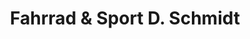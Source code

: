 ---
title: "Fahrrad & Sport D. Schmidt"
url: /bleicherode/fahrrad-und-sport-d-schmidt/
shop: Fahrrad
---